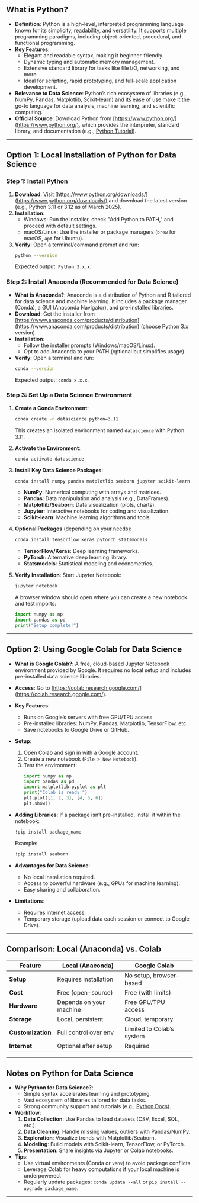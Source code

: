 
## What is Python?
- **Definition**: Python is a high-level, interpreted programming language known for its simplicity, readability, and versatility. It supports multiple programming paradigms, including object-oriented, procedural, and functional programming.
- **Key Features**:
  - Elegant and readable syntax, making it beginner-friendly.
  - Dynamic typing and automatic memory management.
  - Extensive standard library for tasks like file I/O, networking, and more.
  - Ideal for scripting, rapid prototyping, and full-scale application development.
- **Relevance to Data Science**: Python’s rich ecosystem of libraries (e.g., NumPy, Pandas, Matplotlib, Scikit-learn) and its ease of use make it the go-to language for data analysis, machine learning, and scientific computing.
- **Official Source**: Download Python from [https://www.python.org/](https://www.python.org/), which provides the interpreter, standard library, and documentation (e.g., [Python Tutorial](https://docs.python.org/3/tutorial/index.html)).

---

## Option 1: Local Installation of Python for Data Science

### Step 1: Install Python
1. **Download**: Visit [https://www.python.org/downloads/](https://www.python.org/downloads/) and download the latest version (e.g., Python 3.11 or 3.12 as of March 2025).
2. **Installation**:
   - Windows: Run the installer, check "Add Python to PATH," and proceed with default settings.
   - macOS/Linux: Use the installer or package managers (`brew` for macOS, `apt` for Ubuntu).
3. **Verify**: Open a terminal/command prompt and run:
   ```bash
   python --version
   ```
   Expected output: `Python 3.x.x`.

### Step 2: Install Anaconda (Recommended for Data Science)
- **What is Anaconda?**: Anaconda is a distribution of Python and R tailored for data science and machine learning. It includes a package manager (Conda), a GUI (Anaconda Navigator), and pre-installed libraries.
- **Download**: Get the installer from [https://www.anaconda.com/products/distribution](https://www.anaconda.com/products/distribution) (choose Python 3.x version).
- **Installation**:
  - Follow the installer prompts (Windows/macOS/Linux).
  - Opt to add Anaconda to your PATH (optional but simplifies usage).
- **Verify**: Open a terminal and run:
  ```bash
  conda --version
  ```
  Expected output: `conda x.x.x`.

### Step 3: Set Up a Data Science Environment
1. **Create a Conda Environment**:
   ```bash
   conda create -n datascience python=3.11
   ```
   This creates an isolated environment named `datascience` with Python 3.11.
2. **Activate the Environment**:
   ```bash
   conda activate datascience
   ```
3. **Install Key Data Science Packages**:
   ```bash
   conda install numpy pandas matplotlib seaborn jupyter scikit-learn
   ```
   - **NumPy**: Numerical computing with arrays and matrices.
   - **Pandas**: Data manipulation and analysis (e.g., DataFrames).
   - **Matplotlib/Seaborn**: Data visualization (plots, charts).
   - **Jupyter**: Interactive notebooks for coding and visualization.
   - **Scikit-learn**: Machine learning algorithms and tools.

4. **Optional Packages** (depending on your needs):
   ```bash
   conda install tensorflow keras pytorch statsmodels
   ```
   - **TensorFlow/Keras**: Deep learning frameworks.
   - **PyTorch**: Alternative deep learning library.
   - **Statsmodels**: Statistical modeling and econometrics.

5. **Verify Installation**:
   Start Jupyter Notebook:
   ```bash
   jupyter notebook
   ```
   A browser window should open where you can create a new notebook and test imports:
   ```python
   import numpy as np
   import pandas as pd
   print("Setup complete!")
   ```

---

## Option 2: Using Google Colab for Data Science
- **What is Google Colab?**: A free, cloud-based Jupyter Notebook environment provided by Google. It requires no local setup and includes pre-installed data science libraries.
- **Access**: Go to [https://colab.research.google.com/](https://colab.research.google.com/).
- **Key Features**:
  - Runs on Google’s servers with free GPU/TPU access.
  - Pre-installed libraries: NumPy, Pandas, Matplotlib, TensorFlow, etc.
  - Save notebooks to Google Drive or GitHub.
- **Setup**:
  1. Open Colab and sign in with a Google account.
  2. Create a new notebook (`File > New Notebook`).
  3. Test the environment:
     ```python
     import numpy as np
     import pandas as pd
     import matplotlib.pyplot as plt
     print("Colab is ready!")
     plt.plot([1, 2, 3], [4, 5, 6])
     plt.show()
     ```
- **Adding Libraries**: If a package isn’t pre-installed, install it within the notebook:
  ```bash
  !pip install package_name
  ```
  Example:
  ```bash
  !pip install seaborn
  ```

- **Advantages for Data Science**:
  - No local installation required.
  - Access to powerful hardware (e.g., GPUs for machine learning).
  - Easy sharing and collaboration.
- **Limitations**:
  - Requires internet access.
  - Temporary storage (upload data each session or connect to Google Drive).

---

## Comparison: Local (Anaconda) vs. Colab
| Feature           | Local (Anaconda)        | Google Colab              |     |
| ----------------- | ----------------------- | ------------------------- | --- |
| **Setup**         | Requires installation   | No setup, browser-based   |     |
| **Cost**          | Free (open-source)      | Free (with limits)        |     |
| **Hardware**      | Depends on your machine | Free GPU/TPU access       |     |
| **Storage**       | Local, persistent       | Cloud, temporary          |     |
| **Customization** | Full control over env   | Limited to Colab’s system |     |
| **Internet**      | Optional after setup    | Required                  |     |

---

## Notes on Python for Data Science
- **Why Python for Data Science?**:
  - Simple syntax accelerates learning and prototyping.
  - Vast ecosystem of libraries tailored for data tasks.
  - Strong community support and tutorials (e.g., [Python Docs](https://docs.python.org/3/tutorial/index.html)).
- **Workflow**:
  1. **Data Collection**: Use Pandas to load datasets (CSV, Excel, SQL, etc.).
  2. **Data Cleaning**: Handle missing values, outliers with Pandas/NumPy.
  3. **Exploration**: Visualize trends with Matplotlib/Seaborn.
  4. **Modeling**: Build models with Scikit-learn, TensorFlow, or PyTorch.
  5. **Presentation**: Share insights via Jupyter or Colab notebooks.
- **Tips**:
  - Use virtual environments (Conda or `venv`) to avoid package conflicts.
  - Leverage Colab for heavy computations if your local machine is underpowered.
  - Regularly update packages: `conda update --all` or `pip install --upgrade package_name`.

---

